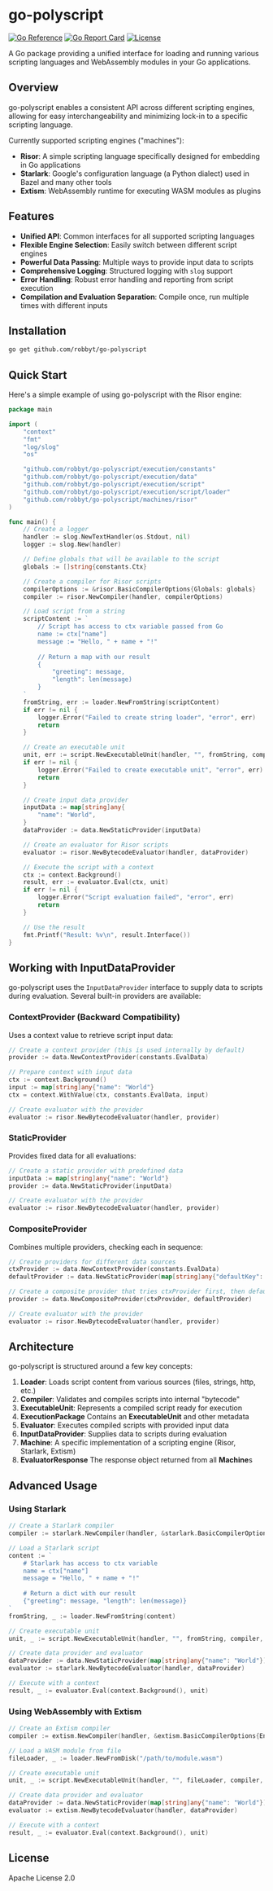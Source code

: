 # go-polyscript

[![Go Reference](https://pkg.go.dev/badge/github.com/robbyt/go-polyscript.svg)](https://pkg.go.dev/github.com/robbyt/go-polyscript)
[![Go Report Card](https://goreportcard.com/badge/github.com/robbyt/go-polyscript)](https://goreportcard.com/report/github.com/robbyt/go-polyscript)
[![License](https://img.shields.io/badge/license-Apache%202.0-blue.svg)](LICENSE)

A Go package providing a unified interface for loading and running various scripting languages and WebAssembly modules in your Go applications.

## Overview

go-polyscript enables a consistent API across different scripting engines, allowing for easy interchangeability and minimizing lock-in to a specific scripting language.

Currently supported scripting engines ("machines"):

- **Risor**: A simple scripting language specifically designed for embedding in Go applications
- **Starlark**: Google's configuration language (a Python dialect) used in Bazel and many other tools
- **Extism**: WebAssembly runtime for executing WASM modules as plugins

## Features

- **Unified API**: Common interfaces for all supported scripting languages
- **Flexible Engine Selection**: Easily switch between different script engines
- **Powerful Data Passing**: Multiple ways to provide input data to scripts
- **Comprehensive Logging**: Structured logging with `slog` support
- **Error Handling**: Robust error handling and reporting from script execution
- **Compilation and Evaluation Separation**: Compile once, run multiple times with different inputs

## Installation

```bash
go get github.com/robbyt/go-polyscript
```

## Quick Start

Here's a simple example of using go-polyscript with the Risor engine:

```go
package main

import (
	"context"
	"fmt"
	"log/slog"
	"os"

	"github.com/robbyt/go-polyscript/execution/constants"
	"github.com/robbyt/go-polyscript/execution/data"
	"github.com/robbyt/go-polyscript/execution/script"
	"github.com/robbyt/go-polyscript/execution/script/loader"
	"github.com/robbyt/go-polyscript/machines/risor"
)

func main() {
	// Create a logger
	handler := slog.NewTextHandler(os.Stdout, nil)
	logger := slog.New(handler)

	// Define globals that will be available to the script
	globals := []string{constants.Ctx}

	// Create a compiler for Risor scripts
	compilerOptions := &risor.BasicCompilerOptions{Globals: globals}
	compiler := risor.NewCompiler(handler, compilerOptions)

	// Load script from a string
	scriptContent := `
		// Script has access to ctx variable passed from Go
		name := ctx["name"]
		message := "Hello, " + name + "!"
		
		// Return a map with our result
		{
			"greeting": message,
			"length": len(message)
		}
	`
	fromString, err := loader.NewFromString(scriptContent)
	if err != nil {
		logger.Error("Failed to create string loader", "error", err)
		return
	}

	// Create an executable unit
	unit, err := script.NewExecutableUnit(handler, "", fromString, compiler, nil)
	if err != nil {
		logger.Error("Failed to create executable unit", "error", err)
		return
	}

	// Create input data provider
	inputData := map[string]any{
		"name": "World",
	}
	dataProvider := data.NewStaticProvider(inputData)

	// Create an evaluator for Risor scripts
	evaluator := risor.NewBytecodeEvaluator(handler, dataProvider)

	// Execute the script with a context
	ctx := context.Background()
	result, err := evaluator.Eval(ctx, unit)
	if err != nil {
		logger.Error("Script evaluation failed", "error", err)
		return
	}

	// Use the result
	fmt.Printf("Result: %v\n", result.Interface())
}
```

## Working with InputDataProvider

go-polyscript uses the `InputDataProvider` interface to supply data to scripts during evaluation. Several built-in providers are available:

### ContextProvider (Backward Compatibility)

Uses a context value to retrieve script input data:

```go
// Create a context provider (this is used internally by default)
provider := data.NewContextProvider(constants.EvalData)

// Prepare context with input data
ctx := context.Background()
input := map[string]any{"name": "World"}
ctx = context.WithValue(ctx, constants.EvalData, input)

// Create evaluator with the provider
evaluator := risor.NewBytecodeEvaluator(handler, provider)
```

### StaticProvider

Provides fixed data for all evaluations:

```go
// Create a static provider with predefined data
inputData := map[string]any{"name": "World"}
provider := data.NewStaticProvider(inputData)

// Create evaluator with the provider
evaluator := risor.NewBytecodeEvaluator(handler, provider)
```

### CompositeProvider

Combines multiple providers, checking each in sequence:

```go
// Create providers for different data sources
ctxProvider := data.NewContextProvider(constants.EvalData)
defaultProvider := data.NewStaticProvider(map[string]any{"defaultKey": "value"})

// Create a composite provider that tries ctxProvider first, then defaultProvider
provider := data.NewCompositeProvider(ctxProvider, defaultProvider)

// Create evaluator with the provider
evaluator := risor.NewBytecodeEvaluator(handler, provider)
```

## Architecture

go-polyscript is structured around a few key concepts:

1. **Loader**: Loads script content from various sources (files, strings, http, etc.)
2. **Compiler**: Validates and compiles scripts into internal "bytecode"
3. **ExecutableUnit**: Represents a compiled script ready for execution
4. **ExecutionPackage** Contains an **ExecutableUnit** and other metadata
5. **Evaluator**: Executes compiled scripts with provided input data
6. **InputDataProvider**: Supplies data to scripts during evaluation
7. **Machine**: A specific implementation of a scripting engine (Risor, Starlark, Extism)
8. **EvaluatorResponse** The response object returned from all **Machine**s

## Advanced Usage

### Using Starlark

```go
// Create a Starlark compiler
compiler := starlark.NewCompiler(handler, &starlark.BasicCompilerOptions{Globals: []string{constants.Ctx}})

// Load a Starlark script
content := `
    # Starlark has access to ctx variable
    name = ctx["name"]
    message = "Hello, " + name + "!"
    
    # Return a dict with our result
    {"greeting": message, "length": len(message)}
`
fromString, _ := loader.NewFromString(content)

// Create executable unit
unit, _ := script.NewExecutableUnit(handler, "", fromString, compiler, nil)

// Create data provider and evaluator
dataProvider := data.NewStaticProvider(map[string]any{"name": "World"})
evaluator := starlark.NewBytecodeEvaluator(handler, dataProvider)

// Execute with a context
result, _ := evaluator.Eval(context.Background(), unit)
```

### Using WebAssembly with Extism

```go
// Create an Extism compiler
compiler := extism.NewCompiler(handler, &extism.BasicCompilerOptions{EntryPoint: "main"})

// Load a WASM module from file
fileLoader, _ := loader.NewFromDisk("/path/to/module.wasm")

// Create executable unit
unit, _ := script.NewExecutableUnit(handler, "", fileLoader, compiler, nil)

// Create data provider and evaluator
dataProvider := data.NewStaticProvider(map[string]any{"name": "World"})
evaluator := extism.NewBytecodeEvaluator(handler, dataProvider)

// Execute with a context
result, _ := evaluator.Eval(context.Background(), unit)
```

## License

Apache License 2.0